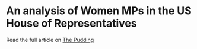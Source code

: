 # An analysis of Women MPs in the US House of Representatives

Read the full article on [The Pudding](https://pudding.cool/2018/07/women-in-congress/)
